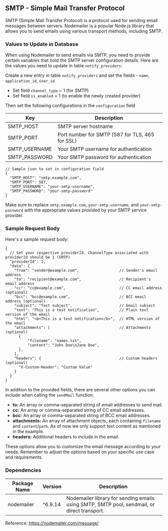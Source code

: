 ## SMTP - Simple Mail Transfer Protocol

SMTP (Simple Mail Transfer Protocol) is a protocol used for sending email messages between servers. Nodemailer is a popular Node.js library that allows you to send emails using various transport methods, including SMTP.

### Values to Update in Database

When using Nodemailer to send emails via SMTP, you need to provide certain variables that hold the SMTP server configuration details. Here are the values you need to update in table `notify_providers`:

Create a new entry in table `notify_providers` and set the fields - `name`, `application_id`, `user_id`

- Set field `channel_type` = 1 (for SMTP)
- Set field `is_enabled` = 1 (to enable the newly created provider)

Then set the following configurations in the `configuration` field

| Key             | Description                                     |
|-----------------|-------------------------------------------------|
| SMTP_HOST       | SMTP server hostname                            |
| SMTP_PORT       | Port number for SMTP (587 for TLS, 465 for SSL) |
| SMTP_USERNAME   | Your SMTP username for authentication           |
| SMTP_PASSWORD   | Your SMTP password for authentication           |

```jsonc
// Sample json to set in configuration field
{
  "SMTP_HOST": "smtp.example.com",
  "SMTP_PORT": 587,
  "SMTP_USERNAME": "your-smtp-username",
  "SMTP_PASSWORD": "your-smtp-password"
}
```

Make sure to replace `smtp.example.com`, `your-smtp-username`, and `your-smtp-password` with the appropriate values provided by your SMTP service provider.

### Sample Request Body

Here's a sample request body:

```jsonc
{
  // Set your respective providerId. ChannelType associated with providerId should be 1 (SMTP)
  "providerId": 1,
  "data": {
    "from": "sender@example.com",                  // Sender's email address
    "to": "recipient@example.com",                 // Recipient's email address
    "cc": "cc@example.com",                        // CC email address (optional)
    "bcc": "bcc@example.com",                      // BCC email address (optional)
    "subject": "Test subject",                     // Email subject
    "text": "This is a test notification",         // Plain text version of the email
    "html": "<b>This is a test notification</b>",  // HTML version of the email
    "attachments": [                               // Attachments (optional)
      {
          "filename": "names.txt",
          "content": "John Doe\nJane Doe",
      },
    ],
    "headers": {                                   // Custom headers (optional)
      "X-Custom-Header": "Custom Value"
    }
  }
}
```

In addition to the provided fields, there are several other options you can include when calling the `sendMail` function:

- **to:** An array or comma-separated string of email addresses to send mail.
- **cc:** An array or comma-separated string of CC email addresses.
- **bcc:** An array or comma-separated string of BCC email addresses.
- **attachments:** An array of attachment objects, each containing `filename` and `content`/`path`. As of now we only support text content as mentioned in the example.
- **headers:** Additional headers to include in the email.

These options allow you to customize the email message according to your needs. Remember to adjust the options based on your specific use case and requirements.

### Dependencies

| Package Name       | Version    | Description                                                                                                                                                |
| --------------- | ------------ | ---------------------------------------------------------------------------------------------------------------------------------------------------------- |
| nodemailer      | ^6.9.14  | Nodemailer library for sending emails using SMTP, SMTP pool, sendmail, or direct transport.     |

Reference: https://nodemailer.com/message/
